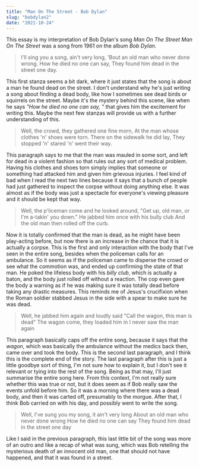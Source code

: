 ```yaml
---
title: "Man On The Street - Bob Dylan"
slug: "bobdylan2"
date: "2021-10-24"
---
```


This essay is my interpretation of Bob Dylan's song _Man On The Street_ _Man On The Street_ was a song from 1961 on the album _Bob Dylan._

> I'll sing you a song, ain't very long,
> 'Bout an old man who never done wrong.
> How he died no one can say,
> They found him dead in the street one day.

This first stanza seems a bit dark, where it just states that the song is about a man he found dead on the street. I don't understand why he's just writing a song about finding a dead body, like how I sometimes see dead birds or squirrels on the street. Maybe it's the mystery behind this scene, like when he says _"How he died no one can say, "_ that gives him the excitement for writing this. Maybe the next few stanzas will provide us with a further understanding of this.

> Well, the crowd, they gathered one fine morn,
> At the man whose clothes 'n' shoes were torn.
> There on the sidewalk he did lay,
> They stopped 'n' stared 'n' went their way.

This paragraph says to me that the man was mauled in some sort, and left for dead in a violent fashion so that rules out any sort of medical problem. 
Having his clothes and shoes torn simply implies that someone or something had attacked him and given him grievous injuries. I feel kind of bad when I read the next two lines because it says that a bunch of people had just gathered to inspect the corpse without doing anything else. It was almost as if the body was just a spectacle for everyone's viewing pleasure and it should be kept that way.

> Well, the p'liceman come and he looked around,
> "Get up, old man, or I'm a-takin' you down."
> He jabbed him once with his bully club
> And the old man then rolled off the curb.

Now it is totally confirmed that the man is dead, as he might have been play-acting before, but now there is an increase in the chance that it is actually a corpse. This is the first and only interaction with the body that I've seen in the entire song, besides when the policeman calls for an ambulance. So it seems as if the policeman came to disperse the crowd or see what the commotion was, and ended up confirming the state of that man. He poked the lifeless body with his _billy club_, which is actually a baton, and the body just rolled off without a reaction. The cop even gave the body a warning as if he was making sure it was totally dead before taking any drastic measures. This reminds me of Jesus's crucifixion when the Roman soldier stabbed Jesus in the side with a spear to make sure he was dead.

> Well, he jabbed him again and loudly said
> "Call the wagon, this man is dead"
> The wagon come, they loaded him in
> I never saw the man again

This paragraph basically caps off the entire song, because it says that the _wagon_, which was basically the ambulance without the medics back then, came over and took the body. This is the second last paragraph, and I think this is the complete end of the story. The last paragraph after this is just a little goodbye sort of thing, I'm not sure how to explain it, but I don't see it relevant or tying into the rest of the song. Being as that may, I'll just summarise the entire song here. From this context, I'm not really sure whether this was true or not, but it does seem as if Bob really saw the events unfold before him. So it was a morning where there was a dead body, and then it was carted off, presumably to the morgue. After that, I think Bob carried on with his day, and possibly went to write the song. 

> Well, I've sung you my song, it ain't very long
> About an old man who never done wrong
> How he died no one can say
> They found him dead in the street one day

Like I said in the previous paragraph, this last little bit of the song was more of an outro and like a recap of what was sung, which was Bob retelling the mysterious death of an innocent old man, one that should not have happened, and that it was found in a street.

